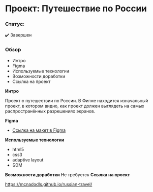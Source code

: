 # Проект: Путешествие по России
### Статус: 
✔️ Завершен

### Обзор
* Интро
* Figma
* Используемые технологии
* Возможности доработки
* Ссылка на проект

**Интро**

Проект о путешествии по России.
В Фигме находится изначальный проект, в котором видно, как проект должен выглядеть на самых распространённых разрешениях экранов.

**Figma**

* [Ссылка на макет в Figma](https://www.figma.com/file/5S2WSbEFL6awjVWJ0NWL8Q/Sprint-3_-Russia-_-desktop-mobile?node-id=28503%3A0)

**Используемые технологии**

* html5 
* css3  
* adaptive layout
* БЭМ

**Возможности доработки**
Не требуется
**Ссылка на проект**

https://mcnadodls.github.io/russian-travel/
